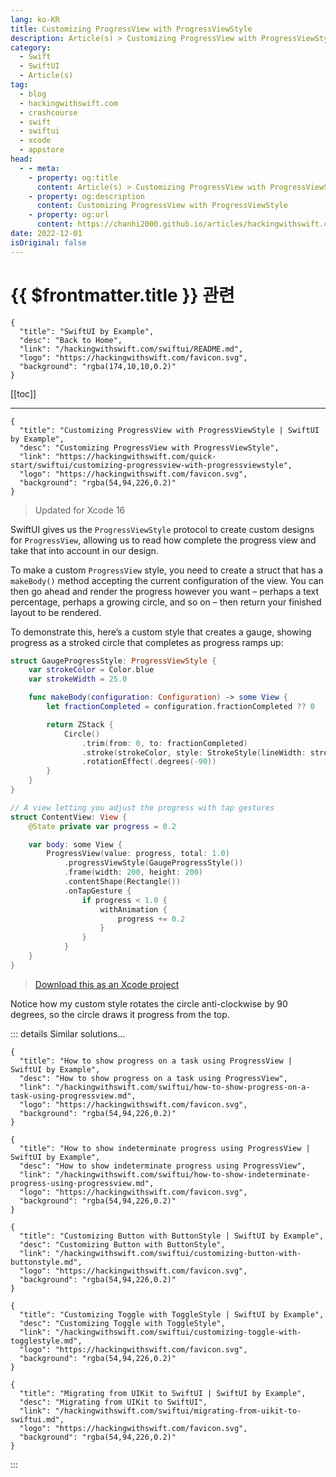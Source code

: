 ```yaml
---
lang: ko-KR
title: Customizing ProgressView with ProgressViewStyle
description: Article(s) > Customizing ProgressView with ProgressViewStyle
category:
  - Swift
  - SwiftUI
  - Article(s)
tag: 
  - blog
  - hackingwithswift.com
  - crashcourse
  - swift
  - swiftui
  - xcode
  - appstore
head:
  - - meta:
    - property: og:title
      content: Article(s) > Customizing ProgressView with ProgressViewStyle
    - property: og:description
      content: Customizing ProgressView with ProgressViewStyle
    - property: og:url
      content: https://chanhi2000.github.io/articles/hackingwithswift.com/swiftui/customizing-progressview-with-progressviewstyle.html
date: 2022-12-01
isOriginal: false
---
```


# {{ $frontmatter.title }} 관련

```component VPCard
{
  "title": "SwiftUI by Example",
  "desc": "Back to Home",
  "link": "/hackingwithswift.com/swiftui/README.md",
  "logo": "https://hackingwithswift.com/favicon.svg",
  "background": "rgba(174,10,10,0.2)"
}
```

[[toc]]

---

```component VPCard
{
  "title": "Customizing ProgressView with ProgressViewStyle | SwiftUI by Example",
  "desc": "Customizing ProgressView with ProgressViewStyle",
  "link": "https://hackingwithswift.com/quick-start/swiftui/customizing-progressview-with-progressviewstyle",
  "logo": "https://hackingwithswift.com/favicon.svg",
  "background": "rgba(54,94,226,0.2)"
}
```

> Updated for Xcode 16

SwiftUI gives us the `ProgressViewStyle` protocol to create custom designs for `ProgressView`, allowing us to read how complete the progress view and take that into account in our design.

To make a custom `ProgressView` style, you need to create a struct that has a `makeBody()` method accepting the current configuration of the view. You can then go ahead and render the progress however you want – perhaps a text percentage, perhaps a growing circle, and so on – then return your finished layout to be rendered.

To demonstrate this, here’s a custom style that creates a gauge, showing progress as a stroked circle that completes as progress ramps up:

```swift
struct GaugeProgressStyle: ProgressViewStyle {
    var strokeColor = Color.blue
    var strokeWidth = 25.0

    func makeBody(configuration: Configuration) -> some View {
        let fractionCompleted = configuration.fractionCompleted ?? 0

        return ZStack {
            Circle()
                .trim(from: 0, to: fractionCompleted)
                .stroke(strokeColor, style: StrokeStyle(lineWidth: strokeWidth, lineCap: .round))
                .rotationEffect(.degrees(-90))
        }
    }
}

// A view letting you adjust the progress with tap gestures
struct ContentView: View {
    @State private var progress = 0.2

    var body: some View {
        ProgressView(value: progress, total: 1.0)
            .progressViewStyle(GaugeProgressStyle())
            .frame(width: 200, height: 200)
            .contentShape(Rectangle())
            .onTapGesture {
                if progress < 1.0 {
                    withAnimation {
                        progress += 0.2
                    }
                }
            }
    }
}
```

> [<FontIcon icon="fas fa-file-zipper"/>Download this as an Xcode project](https://hackingwithswift.com/files/projects/swiftui/customizing-progressview-with-progressviewstyle-1.zip)

<VidStack src="https://hackingwithswift.com/img/books/quick-start/swiftui/customizing-progressview-with-progressviewstyle-1~dark.mp4" />

Notice how my custom style rotates the circle anti-clockwise by 90 degrees, so the circle draws it progress from the top.

::: details Similar solutions…

```component VPCard
{
  "title": "How to show progress on a task using ProgressView | SwiftUI by Example",
  "desc": "How to show progress on a task using ProgressView",
  "link": "/hackingwithswift.com/swiftui/how-to-show-progress-on-a-task-using-progressview.md",
  "logo": "https://hackingwithswift.com/favicon.svg",
  "background": "rgba(54,94,226,0.2)"
}
```

```component VPCard
{
  "title": "How to show indeterminate progress using ProgressView | SwiftUI by Example",
  "desc": "How to show indeterminate progress using ProgressView",
  "link": "/hackingwithswift.com/swiftui/how-to-show-indeterminate-progress-using-progressview.md",
  "logo": "https://hackingwithswift.com/favicon.svg",
  "background": "rgba(54,94,226,0.2)"
}
```

```component VPCard
{
  "title": "Customizing Button with ButtonStyle | SwiftUI by Example",
  "desc": "Customizing Button with ButtonStyle",
  "link": "/hackingwithswift.com/swiftui/customizing-button-with-buttonstyle.md",
  "logo": "https://hackingwithswift.com/favicon.svg",
  "background": "rgba(54,94,226,0.2)"
}
```

```component VPCard
{
  "title": "Customizing Toggle with ToggleStyle | SwiftUI by Example",
  "desc": "Customizing Toggle with ToggleStyle",
  "link": "/hackingwithswift.com/swiftui/customizing-toggle-with-togglestyle.md",
  "logo": "https://hackingwithswift.com/favicon.svg",
  "background": "rgba(54,94,226,0.2)"
}
```

```component VPCard
{
  "title": "Migrating from UIKit to SwiftUI | SwiftUI by Example",
  "desc": "Migrating from UIKit to SwiftUI",
  "link": "/hackingwithswift.com/swiftui/migrating-from-uikit-to-swiftui.md",
  "logo": "https://hackingwithswift.com/favicon.svg",
  "background": "rgba(54,94,226,0.2)"
}
```

:::

